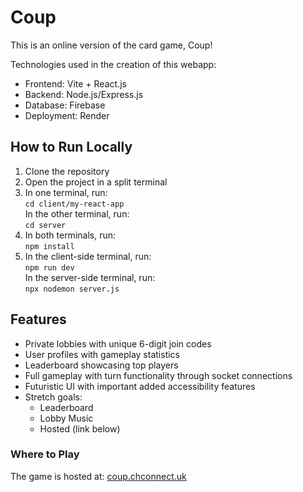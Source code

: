 # Coup

This is an online version of the card game, Coup!

Technologies used in the creation of this webapp:
* Frontend: Vite + React.js 
* Backend: Node.js/Express.js
* Database: Firebase
* Deployment: Render

## How to Run Locally
1. Clone the repository  
2. Open the project in a split terminal  
3. In one terminal, run:  
   `cd client/my-react-app`  
   In the other terminal, run:  
   `cd server`  
4. In both terminals, run:  
   `npm install`  
5. In the client-side terminal, run:  
   `npm run dev`  
   In the server-side terminal, run:  
   `npx nodemon server.js`

## Features
* Private lobbies with unique 6-digit join codes  
* User profiles with gameplay statistics  
* Leaderboard showcasing top players
* Full gameplay with turn functionality through socket connections  
* Futuristic UI with important added accessibility features
* Stretch goals:
     - Leaderboard
     - Lobby Music
     - Hosted (link below)
   
### Where to Play

The game is hosted at: [coup.chconnect.uk](https://coup.chconnect.uk)
